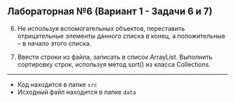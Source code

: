 ## Лабораторная №6 (Вариант 1 - Задачи 6 и 7)

6.	Не используя вспомогательных объектов, переставить отрицательные элементы данного списка в конец, а положительные – в начало этого списка. 

7.	Ввести строки из файла, записать в список ArrayList. Выполнить сортировку строк, используя метод sort() из класса Collections. 

---

- Код находится в папке `src`
- Исходный файл находится в папке `data`